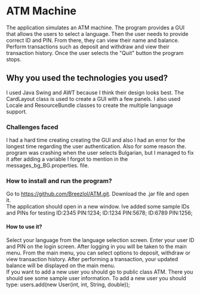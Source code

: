 # ATM Machine

The application simulates an ATM machine. The program provides a GUI that allows the users to select a language. Then the user needs to provide correct ID and PIN. From there, they can view their name and balance. Perform transactions such as deposit and withdraw and view their transaction history. Once the user selects the "Quit" button the program stops. 

## Why you used the technologies you used? 
I used Java Swing and AWT because I think their design looks best. The CardLayout class is used to create a GUI with a few panels. I also used Locale and   ResourceBundle classes to create the multiple language support. 

### Challenges faced
I had a hard time creating creating the GUI and also I had an error for the longest time regarding the user authentication. Also for some reason the.  program was crashing when the user selects Bulgarian, but I managed to fix it after adding a variable I forgot to mention in the messages_bg_BG.properties.  file. 

### How to install and run the program?
Go to https://github.com/Breezlol/ATM.git. 
Download the .jar file and open it.  
The application should open in a new window. 
Ive added some sample IDs and PINs for testing ID:2345 PIN:1234;  ID:1234 PIN:5678; ID:6789 PIN:1256;

#### How to use it?
Select your language from the language selection screen. 
Enter your user ID and PIN on the login screen. 
After logging in you will be taken to the main menu. 
From the main menu, you can select options to deposit, withdraw or view transaction history. 
After performing a transaction, your updated balance will be displayed on the main menu.  
If you want to add a new user you should go to public class ATM. There you should see some sample user information. To add a new user you should type: users.add(new User(int, int, String, double));   
